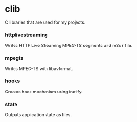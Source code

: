 clib
====

C libraries that are used for my projects.

### httplivestreaming

Writes HTTP Live Streaming MPEG-TS segments and m3u8 file.

### mpegts

Writes MPEG-TS with libavformat.

### hooks

Creates hook mechanism using inotify.

### state

Outputs application state as files.

